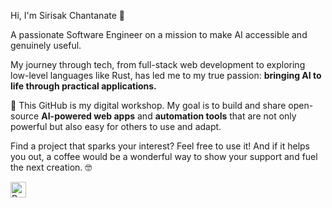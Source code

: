 Hi, I'm Sirisak Chantanate 👋

A passionate Software Engineer on a mission to make AI accessible and genuinely useful.

My journey through tech, from full-stack web development to exploring low-level languages like Rust, has led me to my true passion: **bringing AI to life through practical applications.**

🚀 This GitHub is my digital workshop. My goal is to build and share open-source **AI-powered web apps** and **automation tools** that are not only powerful but also easy for others to use and adapt.

Find a project that sparks your interest? Feel free to use it! And if it helps you out, a coffee would be a wonderful way to show your support and fuel the next creation. 🤓


<a href="https://www.buymeacoffee.com/maicmi">
  <img src="https://cdn.buymeacoffee.com/buttons/v2/default-yellow.png" alt="Buy Me a Coffee" height="25">
</a>
